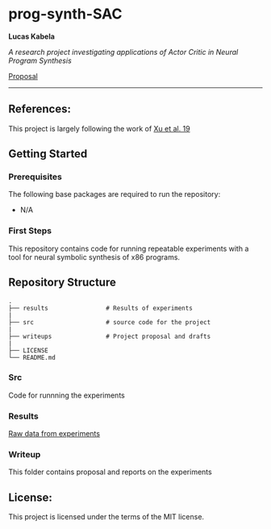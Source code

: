 # prog-synth-SAC

**Lucas Kabela**

_A research project investigating applications of Actor Critic in Neural Program Synthesis_

[Proposal](./writeups/project_proposal.pdf)

---

## References:
This project is largely following the work of [Xu et al. 19](https://arxiv.org/abs/1910.05865)

## Getting Started

### Prerequisites
The following base packages are required to run the repository:

 - N/A

### First Steps
This repository contains code for running repeatable experiments with a tool for neural symbolic synthesis of x86 programs. 

## Repository Structure

    
    .
    ├── results				   # Results of experiments
    |
    ├── src 				   # source code for the project
    |
    ├── writeups               # Project proposal and drafts
    |
    ├── LICENSE
    └── README.md


### Src
Code for runnning the experiments

### Results
[Raw data from experiments]()

### Writeup
This folder contains proposal and reports on the experiments

## License:
This project is licensed under the terms of the MIT license.